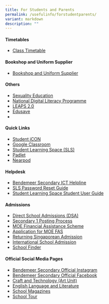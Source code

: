 ```yaml
---
title: For Students and Parents
permalink: /usefulinfo/forstudentparents/
variant: markdown
description: ""
---
```

#### Timetables

* [Class Timetable](/timetable/class-timetable/)

#### Bookshop and Uniform Supplier
* [Bookshop and Uniform Supplier](/resources-for-student-n-parent/booksuniform/)

#### Others

* [Sexuality Education](https://www.moe.gov.sg/education-in-sg/our-programmes/sexuality-education/scope-and-teaching-approach)
* [National Digital Literacy Programme](https://www.bendemeersec.moe.edu.sg/key-programmes/ndlp/purchasepld/)
* <a href="https://www.moe.gov.sg/education-in-sg/our-programmes/cca/leaps2-0" target="_blank">LEAPS 2.0</a>
* <a href="https://www.moe.gov.sg/financial-matters/edusave-account" target="_blank">Edusave</a>
* []()

#### Quick Links

* [Student iCON](https://workspace.google.com/dashboard)
* [Google Classroom](https://classroom.google.com)
* [Student Learning Space (SLS)](https://vle.learning.moe.edu.sg/login)
* [Padlet](https://bendemeersecondary.padlet.org)
* [Nearpod](https://nearpod.com/)

#### Helpdesk

* <a href="https://go.gov.sg/bdms-icthelp" target="_blank">Bendemeer Secondary ICT Helpline</a>
* <a href="https://www.learning.moe.edu.sg/login-troubleshooting/authentication/reset-sls-password-student/" target="_blank">SLS Password Reset Guide</a>
* <a href="https://www.learning.moe.edu.sg/student-user-guide/index" target="_blank">Student Learning Space Student User Guide</a>


#### Admissions

* <a href="https://www.moe.gov.sg/secondary/dsa" target="_blank">Direct School Admissions (DSA)</a>
* <a href="https://www.moe.gov.sg/secondary/s1-posting" target="_blank">Secondary 1 Posting Process</a>
* <a href="https://www.moe.gov.sg/financial-matters/financial-assistance" target="_blank">MOE Financial Assistance Scheme</a>
* [Application for MOE FAS](/resources-for-student-n-parent/moefas/)
* <a href="https://www.moe.gov.sg/returning-singaporeans" target="_blank">Returning Singaporean Admission</a>
* <a href="https://www.moe.gov.sg/international-students" target="_blank">International School Admission</a>
* <a href="https://www.moe.gov.sg/schoolfinder" target="_blank">School Finder</a>


#### Official Social Media Pages

* <a href="https://www.instagram.com/bendemeer_secondary_official" target="_blank">Bendemeer Secondary Official Instagram</a>
* <a href="https://www.facebook.com/BendemeerSecondaryOfficial" target="_blank">Bendemeer Secondary Official Facebook</a>
* <a href="https://www.instagram.com/bendemeer_art" target="_blank">Craft and Technology (Art Unit)</a>
* <a href="https://www.instagram.com/bdmseldept" target="_blank">English Language and Literature</a>
* <a href="https://www.bendemeersec.moe.edu.sg/for-parents/sch-magazines" target="_blank">School Magazines</a>
* <a href="https://www.bendemeersec.moe.edu.sg/about-us/bendemeer-school-tour" target="_blank">School Tour</a>
